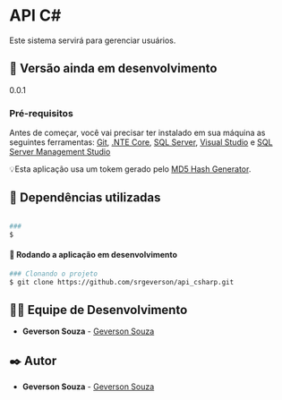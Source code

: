 # API C#
Este sistema servirá para gerenciar usuários.

## 📌 Versão ainda em desenvolvimento
0.0.1

### Pré-requisitos
Antes de começar, você vai precisar ter instalado em sua máquina as seguintes ferramentas:
[Git](https://git-scm.com), [.NTE Core](https://dotnet.microsoft.com/en-us/download), [SQL Server](https://www.microsoft.com/pt-br/sql-server/sql-server-downloads), [Visual Studio](https://visualstudio.microsoft.com/) e [SQL Server Management Studio](https://docs.microsoft.com/en-us/sql/ssms/download-sql-server-management-studio-ssms?view=sql-server-ver16)

💡Esta aplicação usa um tokem gerado pelo [MD5 Hash Generator](https://passwordsgenerator.net/md5-hash-generator/).

## 🚀 Dependências utilizadas

```bash

### 
$ 

```

#### 🎲 Rodando a aplicação em desenvolvimento

```bash
### Clonando o projeto
$ git clone https://github.com/srgeverson/api_csharp.git

```

## 👨‍💻 Equipe de Desenvolvimento

* **Geverson Souza** - [Geverson Souza](https://www.linkedin.com/in/geverson-souza-033aa193/)

## ✒️ Autor

* **Geverson Souza** - [Geverson Souza](https://www.linkedin.com/in/geverson-souza-033aa193/)